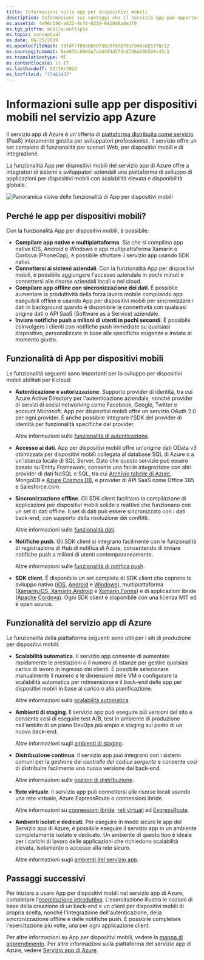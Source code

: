 ```yaml
---
title: Informazioni sulle app per dispositivi mobili
description: Informazioni sui vantaggi che il servizio app può apportare alle app per dispositivi mobili aziendali.
ms.assetid: 4e96cb9d-a632-4cf6-8219-0810d8ade3f9
ms.tgt_pltfrm: mobile-multiple
ms.topic: conceptual
ms.date: 06/25/2019
ms.openlocfilehash: 73fdf7f09ebb5073829f9787917946e8053f8e12
ms.sourcegitcommit: 6ee876c800da7a14464d276cd726a49b504c45c5
ms.translationtype: MT
ms.contentlocale: it-IT
ms.lasthandoff: 02/19/2020
ms.locfileid: "77461437"
---
```

# <a name="getting-started"> </a>Informazioni sulle app per dispositivi mobili nel servizio app Azure

Il servizio app di Azure è un'offerta di [piattaforma distribuita come servizio ](https://azure.microsoft.com/overview/what-is-paas/) (PaaS) interamente gestita per sviluppatori professionisti. Il servizio offre un set completo di funzionalità per scenari Web, per dispositivi mobili e di integrazione. 

La funzionalità App per dispositivi mobili del servizio app di Azure offre a integratori di sistemi e sviluppatori aziendali una piattaforma di sviluppo di applicazioni per dispositivi mobili con scalabilità elevata e disponibilità globale.

![Panoramica visiva delle funzionalità di App per dispositivi mobili](./media/app-service-mobile-value-prop/overview.png)

## <a name="why-mobile-apps"></a>Perché le app per dispositivi mobili?
Con la funzionalità App per dispositivi mobili, è possibile:

* **Compilare app native e multipiattaforma**. Sia che si compilino app native iOS, Android e Windows o app multipiattaforma Xamarin o Cordova (PhoneGap), è possibile sfruttare il servizio app usando SDK nativi.
* **Connettersi ai sistemi aziendali**. Con la funzionalità App per dispositivi mobili, è possibile aggiungere l'accesso aziendale in pochi minuti e connettersi alle risorse aziendali locali o nel cloud.
* **Compilare app offline con sincronizzazione dei dati**. È possibile aumentare la produttività della forza lavoro mobile compilando app eseguibili offline e usando App per dispositivi mobili per sincronizzare i dati in background quando è disponibile la connettività con qualsiasi origine dati o API SaaS (Software as a Service) aziendale.
* **Inviare notifiche push a milioni di utenti in pochi secondi**. È possibile coinvolgere i clienti con notifiche push immediate su qualsiasi dispositivo, personalizzate in base alle specifiche esigenze e inviate al momento giusto.

## <a name="mobile-apps-features"></a>Funzionalità di App per dispositivi mobili
Le funzionalità seguenti sono importanti per lo sviluppo per dispositivi mobili abilitati per il cloud:

* **Autenticazione e autorizzazione**. Supporto provider di identità, tra cui Azure Active Directory per l'autenticazione aziendale, nonché provider di servizi di social networking come Facebook, Google, Twitter e account Microsoft. App per dispositivi mobili offre un servizio OAuth 2.0 per ogni provider. È anche possibile integrare l'SDK del provider di identità per funzionalità specifiche del provider.

    Altre informazioni sulle [funzionalità di autenticazione].

* **Accesso ai dati**. App per dispositivi mobili offre un'origine dati OData v3 ottimizzata per dispositivi mobili collegata al database SQL di Azure o a un'istanza locale di SQL Server. Dato che questo servizio può essere basato su Entity Framework, consente una facile integrazione con altri provider di dati NoSQL e SQL, tra cui [Archivio tabelle di Azure], MongoDB e [Azure Cosmos DB], e provider di API SaaS come Office 365 e Salesforce.com.

* **Sincronizzazione offline**. Gli SDK client facilitano la compilazione di applicazioni per dispositivi mobili solide e reattive che funzionano con un set di dati offline. Il set di dati può essere sincronizzato con i dati back-end, con supporto della risoluzione dei conflitti.

  Altre informazioni sulle [funzionalità dati].

* **Notifiche push**. Gli SDK client si integrano facilmente con le funzionalità di registrazione di Hub di notifica di Azure, consentendo di inviare notifiche push a milioni di utenti contemporaneamente.

  Altre informazioni sulle [funzionalità di notifica push].

* **SDK client**. È disponibile un set completo di SDK client che coprono lo sviluppo nativo ([iOS], [Android] e [Windows]), multipiattaforma ([Xamarin.iOS, Xamarin.Android] e [Xamarin.Forms]) e di applicazioni ibride ([Apache Cordova]). Ogni SDK client è disponibile con una licenza MIT ed è open source.

## <a name="azure-app-service-features"></a>Funzionalità del servizio app di Azure
Le funzionalità della piattaforma seguenti sono utili per i siti di produzione per dispositivi mobili:

* **Scalabilità automatica**. Il servizio app consente di aumentare rapidamente le prestazioni o il numero di istanze per gestire qualsiasi carico di lavoro in ingresso dei clienti. È possibile selezionare manualmente il numero e le dimensioni delle VM o configurare la scalabilità automatica per ridimensionare il back-end delle app per dispositivi mobili in base al carico o alla pianificazione.

  Altre informazioni sulla [scalabilità automatica].

* **Ambienti di staging**. Il servizio app può eseguire più versioni del sito e consente così di eseguire test A/B, test in ambiente di produzione nell'ambito di un piano DevOps più ampio e staging sul posto di un nuovo back-end.

  Altre informazioni sugli [ambienti di staging].

* **Distribuzione continua**. Il servizio app può integrarsi con i sistemi comuni per la gestione del _controllo del codice sorgente_ e consente così di distribuire facilmente una nuova versione del back-end.

  Altre informazioni sulle [opzioni di distribuzione](../app-service/deploy-local-git.md).

* **Rete virtuale**. Il servizio app può connettersi alle risorse locali usando una rete virtuale, Azure ExpressRoute o connessioni ibride.

  Altre informazioni su [connessioni ibride], [reti virtuali] ed [ExpressRoute].

* **Ambienti isolati e dedicati**. Per eseguire in modo sicuro le app del Servizio app di Azure, è possibile eseguire il servizio app in un ambiente completamente isolato e dedicato. Un ambiente di questo tipo è ideale per i carichi di lavoro delle applicazioni che richiedono scalabilità elevata, isolamento o accesso alla rete sicuro.

  Altre informazioni sugli [ambienti del servizio app].

## <a name="next-steps"></a>Passaggi successivi

Per iniziare a usare App per dispositivi mobili nel servizio app di Azure, completare l'[esercitazione introduttiva]. L'esercitazione illustra le nozioni di base della creazione di un back-end e un client per dispositivi mobili di propria scelta, nonché l'integrazione dell'autenticazione, della sincronizzazione offline e delle notifiche push. È possibile completare l'esercitazione più volte, una per ogni applicazione client.

Per altre informazioni su App per dispositivi mobili, vedere la [mappa di apprendimento].
Per altre informazioni sulla piattaforma del servizio app di Azure, vedere [Servizio app di Azure].

<!-- URLs. -->
[Migrate your mobile service to App Service]: app-service-mobile-migrating-from-mobile-services.md
[esercitazione introduttiva]: app-service-mobile-ios-get-started.md
[Archivio tabelle di Azure]:../cosmos-db/table-storage-how-to-use-dotnet.md
[Azure Cosmos DB]: ../cosmos-db/sql-api-get-started.md
[funzionalità di autenticazione]: ./app-service-mobile-auth.md
[funzionalità dati]: ./app-service-mobile-offline-data-sync.md
[funzionalità di notifica push]: ../notification-hubs/notification-hubs-push-notification-overview.md
[iOS]: ./app-service-mobile-ios-how-to-use-client-library.md
[Android]: ./app-service-mobile-android-how-to-use-client-library.md
[Windows]: ./app-service-mobile-dotnet-how-to-use-client-library.md
[Xamarin.iOS, Xamarin.Android]: ./app-service-mobile-dotnet-how-to-use-client-library.md
[Xamarin.Forms]: ./app-service-mobile-xamarin-forms-get-started.md
[Apache Cordova]: ./app-service-mobile-cordova-how-to-use-client-library.md
[scalabilità automatica]: ../app-service/manage-scale-up.md
[ambienti di staging]: ../app-service/deploy-staging-slots.md
[connessioni ibride]: ../biztalk-services/integration-hybrid-connection-overview.md
[reti virtuali]: ../app-service/web-sites-integrate-with-vnet.md
[ExpressRoute]: ../app-service/environment/app-service-app-service-environment-network-configuration-expressroute.md
[ambienti del servizio app]: ../app-service/environment/intro.md
[mappa di apprendimento]: https://azure.microsoft.com/documentation/learning-paths/appservice-mobileapps/
[Servizio app di Azure]: ../app-service/overview.md
